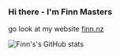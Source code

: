 ### Hi there - I'm Finn Masters
go look at my website [finn.nz](https://finn.nz)

![Finn's's GitHub stats](https://github-readme-stats.vercel.app/api?username=Fazented&show_icons=true&theme=tokyonight)

<!---
onedark Theme

![Finn's's GitHub stats](https://github-readme-stats.vercel.app/api?username=Fazented&show_icons=true&theme=onedark)

synthwave Theme

![Finn's's GitHub stats](https://github-readme-stats.vercel.app/api?username=Fazented&show_icons=true&theme=synthwave)

dracula Theme

![Finn's's GitHub stats](https://github-readme-stats.vercel.app/api?username=Fazented&show_icons=true&theme=dracula)
--->
